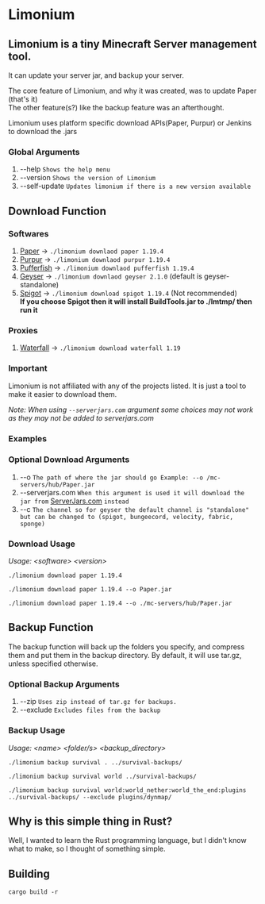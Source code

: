 # Limonium

## Limonium is a tiny Minecraft Server management tool.

It can update your server jar, and backup your server.

The core feature of Limonium, and why it was created, was to update Paper (that's it) \
The other feature(s?) like the backup feature was an afterthought.

Limonium uses platform specific download APIs(Paper, Purpur) or Jenkins to download the .jars

### Global Arguments
1. --help `Shows the help menu`
2. --version `Shows the version of Limonium`
3. --self-update `Updates limonium if there is a new version available`

## Download Function

### Softwares

1. [Paper](https://github.com/PaperMC/Paper) -> `./limonium downlaod paper 1.19.4`
2. [Purpur](https://github.com/PurpurMC/Purpur) -> `./limonium downlaod purpur 1.19.4`
3. [Pufferfish](https://github.com/pufferfish-gg/Pufferfish) -> `./limonium downlaod pufferfish 1.19.4`
4. [Geyser](https://github.com/GeyserMc/Geyser) -> `./limonium downlaod geyser 2.1.0` (default is geyser-standalone)
6. [Spigot](https://hub.spigotmc.org/stash/projects/SPIGOT/repos/spigot/browse) -> `./limonium download spigot 1.19.4` (Not recommended)\
__If you choose Spigot then it will install BuildTools.jar to ./lmtmp/ then run it__

### Proxies

1. [Waterfall](https://github.com/PaperMC/Waterfall) -> `./limonium download waterfall 1.19`

### Important

Limonium is not affiliated with any of the projects listed. It is just a tool to make it easier to download them.

_Note: When using `--serverjars.com` argument some choices may not work as they may not be added to serverjars.com_

### Examples

### Optional Download Arguments
1. --o `The path of where the jar should go Example: --o /mc-servers/hub/Paper.jar`
2. --serverjars.com `When this argument is used it will download the jar from` [ServerJars.com](https://serverjars.com/) `instead`
3. --c `The channel so for geyser the default channel is "standalone" but can be changed to (spigot, bungeecord, velocity, fabric, sponge)`

### Download Usage

*Usage: &lt;software&gt; &lt;version&gt;*

```
./limonium download paper 1.19.4
```

```
./limonium download paper 1.19.4 --o Paper.jar
```

```
./limonium download paper 1.19.4 --o ./mc-servers/hub/Paper.jar
```

## Backup Function

The backup function will back up the folders you specify, and compress them and put them in the backup directory.
By default, it will use tar.gz, unless specified otherwise.

### Optional Backup Arguments
1. --zip `Uses zip instead of tar.gz for backups.`
2. --exclude `Excludes files from the backup`

### Backup Usage

*Usage: &lt;name&gt; &lt;folder/s&gt; &lt;backup_directory&gt;*

```
./limonium backup survival . ../survival-backups/
```
```
./limonium backup survival world ../survival-backups/
```
```
./limonium backup survival world:world_nether:world_the_end:plugins ../survival-backups/ --exclude plugins/dynmap/
```

## Why is this simple thing in Rust?
Well, I wanted to learn the Rust programming language, but I didn't know what to make, so I thought of something simple.

## Building

`cargo build -r`
